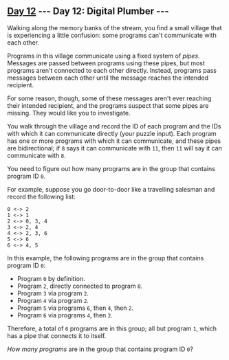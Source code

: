 [Day 12](https://adventofcode.com/2017/day/12) 
 \--- Day 12: Digital Plumber ---
----------

Walking along the memory banks of the stream, you find a small village that is experiencing a little confusion: some programs can't communicate with each other.

Programs in this village communicate using a fixed system of *pipes*. Messages are passed between programs using these pipes, but most programs aren't connected to each other directly. Instead, programs pass messages between each other until the message reaches the intended recipient.

For some reason, though, some of these messages aren't ever reaching their intended recipient, and the programs suspect that some pipes are missing. They would like you to investigate.

You walk through the village and record the ID of each program and the IDs with which it can communicate directly (your puzzle input). Each program has one or more programs with which it can communicate, and these pipes are bidirectional; if `8` says it can communicate with `11`, then `11` will say it can communicate with `8`.

You need to figure out how many programs are in the group that contains program ID `0`.

For example, suppose you go door-to-door like a travelling salesman and record the following list:

```
0 <-> 2
1 <-> 1
2 <-> 0, 3, 4
3 <-> 2, 4
4 <-> 2, 3, 6
5 <-> 6
6 <-> 4, 5

```

In this example, the following programs are in the group that contains program ID `0`:

* Program `0` by definition.
* Program `2`, directly connected to program `0`.
* Program `3` via program `2`.
* Program `4` via program `2`.
* Program `5` via programs `6`, then `4`, then `2`.
* Program `6` via programs `4`, then `2`.

Therefore, a total of `6` programs are in this group; all but program `1`, which has a pipe that connects it to itself.

*How many programs* are in the group that contains program ID `0`?